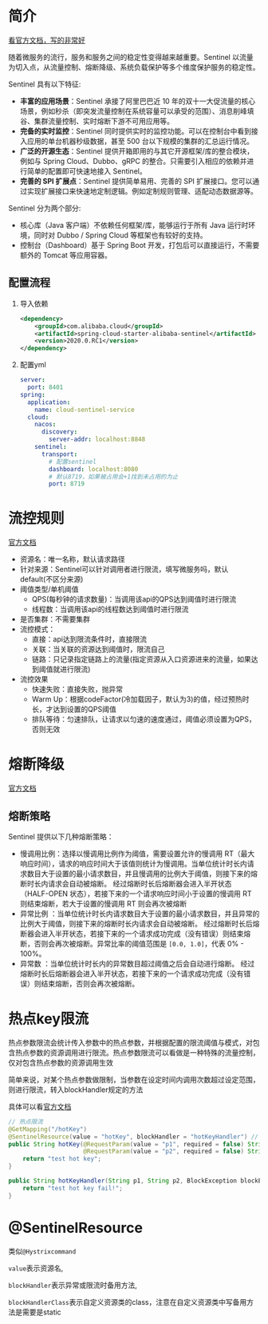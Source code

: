 # 简介

[看官方文档，写的非常好](https://github.com/alibaba/Sentinel/wiki/%E4%BB%8B%E7%BB%8D)

随着微服务的流行，服务和服务之间的稳定性变得越来越重要。Sentinel 以流量为切入点，从流量控制、熔断降级、系统负载保护等多个维度保护服务的稳定性。

Sentinel 具有以下特征:

- **丰富的应用场景**：Sentinel 承接了阿里巴巴近 10 年的双十一大促流量的核心场景，例如秒杀（即突发流量控制在系统容量可以承受的范围）、消息削峰填谷、集群流量控制、实时熔断下游不可用应用等。
- **完备的实时监控**：Sentinel 同时提供实时的监控功能。可以在控制台中看到接入应用的单台机器秒级数据，甚至 500 台以下规模的集群的汇总运行情况。
- **广泛的开源生态**：Sentinel 提供开箱即用的与其它开源框架/库的整合模块，例如与 Spring Cloud、Dubbo、gRPC 的整合。只需要引入相应的依赖并进行简单的配置即可快速地接入 Sentinel。
- **完善的 SPI 扩展点**：Sentinel 提供简单易用、完善的 SPI 扩展接口。您可以通过实现扩展接口来快速地定制逻辑。例如定制规则管理、适配动态数据源等。

Sentinel 分为两个部分:

- 核心库（Java 客户端）不依赖任何框架/库，能够运行于所有 Java 运行时环境，同时对 Dubbo / Spring Cloud 等框架也有较好的支持。
- 控制台（Dashboard）基于 Spring Boot 开发，打包后可以直接运行，不需要额外的 Tomcat 等应用容器。



## 配置流程

1. 导入依赖

   ```xml
   <dependency>
       <groupId>com.alibaba.cloud</groupId>
       <artifactId>spring-cloud-starter-alibaba-sentinel</artifactId>
       <version>2020.0.RC1</version>
   </dependency>
   ```

2. 配置yml

   ```yaml
   server:
     port: 8401
   spring:
     application:
       name: cloud-sentinel-service
     cloud:
       nacos:
         discovery:
           server-addr: localhost:8848
       sentinel:
         transport:
           # 配置sentinel
           dashboard: localhost:8080
           # 默认8719，如果被占用会+1找到未占用的为止
           port: 8719
   ```



# 流控规则

[官方文档](https://github.com/alibaba/Sentinel/wiki/%E6%B5%81%E9%87%8F%E6%8E%A7%E5%88%B6)

* 资源名：唯一名称，默认请求路径
* 针对来源：Sentinel可以针对调用者进行限流，填写微服务吗，默认default(不区分来源)
* 阈值类型/单机阈值
  * QPS(每秒钟的请求数量)：当调用该api的QPS达到阈值时进行限流
  * 线程数：当调用该api的线程数达到阈值时进行限流
* 是否集群：不需要集群
* 流控模式：
  * 直接：api达到限流条件时，直接限流
  * 关联：当关联的资源达到阈值时，限流自己
  * 链路：只记录指定链路上的流量(指定资源从入口资源进来的流量，如果达到阈值就进行限流)
* 流控效果
  * 快速失败：直接失败，抛异常
  * Warm Up：根据codeFactor(冷加载因子，默认为3)的值，经过预热时长，才达到设置的QPS阈值
  * 排队等待：匀速排队，让请求以匀速的速度通过，阈值必须设置为QPS，否则无效



# 熔断降级

[官方文档](https://github.com/alibaba/Sentinel/wiki/%E7%86%94%E6%96%AD%E9%99%8D%E7%BA%A7)

## 熔断策略

Sentinel 提供以下几种熔断策略：

- 慢调用比例：选择以慢调用比例作为阈值，需要设置允许的慢调用 RT（最大响应时间），请求的响应时间大于该值则统计为慢调用。当单位统计时长内请求数目大于设置的最小请求数目，并且慢调用的比例大于阈值，则接下来的熔断时长内请求会自动被熔断。
  经过熔断时长后熔断器会进入半开状态（HALF-OPEN 状态），若接下来的一个请求响应时间小于设置的慢调用 RT 则结束熔断，若大于设置的慢调用 RT 则会再次被熔断
- 异常比例 ：当单位统计时长内请求数目大于设置的最小请求数目，并且异常的比例大于阈值，则接下来的熔断时长内请求会自动被熔断。
  经过熔断时长后熔断器会进入半开状态，若接下来的一个请求成功完成（没有错误）则结束熔断，否则会再次被熔断。异常比率的阈值范围是 `[0.0, 1.0]`，代表 0% - 100%。
- 异常数 ：当单位统计时长内的异常数目超过阈值之后会自动进行熔断。
  经过熔断时长后熔断器会进入半开状态，若接下来的一个请求成功完成（没有错误）则结束熔断，否则会再次被熔断。



# 热点key限流

热点参数限流会统计传入参数中的热点参数，并根据配置的限流阈值与模式，对包含热点参数的资源调用进行限流。热点参数限流可以看做是一种特殊的流量控制，仅对包含热点参数的资源调用生效

简单来说，对某个热点参数做限制，当参数在设定时间内调用次数超过设定范围，则进行限流，转入blockHandler规定的方法

具体可以看[官方文档](https://github.com/alibaba/Sentinel/wiki/%E7%83%AD%E7%82%B9%E5%8F%82%E6%95%B0%E9%99%90%E6%B5%81)

```java
// 热点限流
@GetMapping("/hotKey")
@SentinelResource(value = "hotKey", blockHandler = "hotKeyHandler") // blockHandler表示备用方法
public String hotKey(@RequestParam(value = "p1", required = false) String p1,
                     @RequestParam(value = "p2", required = false) String p2) {
    return "test hot key";
}

public String hotKeyHandler(String p1, String p2, BlockException blockException) {
    return "test hot key fail!";
}
```

# @SentinelResource

类似`@Hystrixcommand`

`value`表示资源名,

`blockHandler`表示异常或限流时备用方法,

`blockHandlerClass`表示自定义资源类的class，注意在自定义资源类中写备用方法是需要是static
